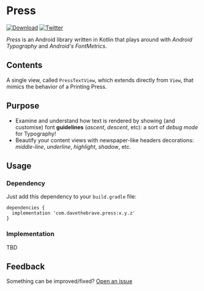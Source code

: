 # Press

[![Download](https://api.bintray.com/packages/davideavagliano/android-public/press/images/download.svg?version=1.0.0)](https://bintray.com/davideavagliano/android-public/press/1.0.0/link) [![Twitter](https://img.shields.io/twitter/follow/AvaglianoDavide?style=social&logo=twitter)](https://twitter.com/intent/follow?screen_name=AvaglianoDavide)

_Press_ is an Android library written in Kotlin that plays around with _Android Typography_ and _Android's FontMetrics_.

## Contents
A single view, called `PressTextView`, which extends directly from `View`, that mimics the behavior of a Printing Press.

## Purpose
- Examine and understand how text is rendered by showing (and customise) font **guidelines** (_ascent_, _descent_, etc): a sort of _debug mode_ for Typography!
- Beautify your content views with newspaper-like headers decorations: _middle-line_, _underline_, _highlight_, _shadow_, etc.

## Usage
### Dependency
Just add this dependency to your `build.gradle` file:
```
dependencies {
  implementation 'com.davethebrave.press:x.y.z'
}
```
### Implementation
TBD

## Feedback
Something can be improved/fixed? [Open an issue](https://github.com/davideavagliano/press/issues)
